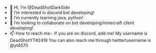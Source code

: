 - 👋 Hi, I’m @DeadShotDarkSide
- 👀 I’m interested in discord bot developing!
- 🌱 I’m currently learning java, python!
- 💞️ I’m looking to collaborate on bot developing/minecraft client developing!
- 📫 How to reach me:- If you are on discord, add me! My username is DeadShotYT#2419
You can also reach me through twitter!username is @yt4570

<!---
DeadShotDarkSide/DeadShotDarkSide is a ✨ special ✨ repository because its `README.md` (this file) appears on your GitHub profile.
You can click the Preview link to take a look at your changes.
--->
